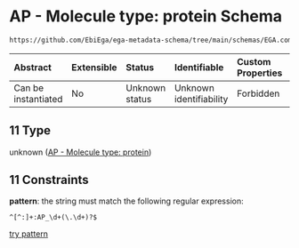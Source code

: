 # AP - Molecule type: protein Schema

```txt
https://github.com/EbiEga/ega-metadata-schema/tree/main/schemas/EGA.common-definitions.json#/definitions/curie_refseq_pattern/oneOf/11
```



| Abstract            | Extensible | Status         | Identifiable            | Custom Properties | Additional Properties | Access Restrictions | Defined In                                                                                           |
| :------------------ | :--------- | :------------- | :---------------------- | :---------------- | :-------------------- | :------------------ | :--------------------------------------------------------------------------------------------------- |
| Can be instantiated | No         | Unknown status | Unknown identifiability | Forbidden         | Allowed               | none                | [EGA.common-definitions.json\*](../../../schemas/EGA.common-definitions.json "open original schema") |

## 11 Type

unknown ([AP - Molecule type: protein](ega-12-definitions-refseq-accessions-data1098-curie-pattern-oneof-ap---molecule-type-protein.md))

## 11 Constraints

**pattern**: the string must match the following regular expression:&#x20;

```regexp
^[^:]+:AP_\d+(\.\d+)?$
```

[try pattern](https://regexr.com/?expression=%5E%5B%5E%3A%5D%2B%3AAP_%5Cd%2B\(%5C.%5Cd%2B\)%3F%24 "try regular expression with regexr.com")

